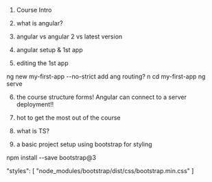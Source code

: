 1. Course Intro

2. what is angular?

3. angular vs angular 2 vs latest version

4. angular setup & 1st app

5. editing the 1st app

ng new my-first-app --no-strict
add ang routing? n
cd my-first-app
ng serve

6. the course structure
forms!
Angular can connect to a server
deployment!!

7. hot to get the most out of the course

8. what is TS?

9. a basic project setup using bootstrap for styling

npm install --save bootstrap@3

"styles": [
    "node_modules/bootstrap/dist/css/bootstrap.min.css"
]